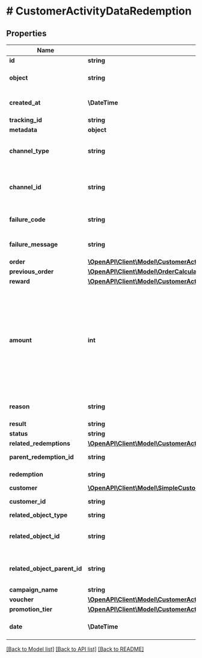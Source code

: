 # # CustomerActivityDataRedemption

## Properties

Name | Type | Description | Notes
------------ | ------------- | ------------- | -------------
**id** | **string** | Unique redemption ID. | [optional]
**object** | **string** | The type of the object represented by the JSON. This object stores information about the &#x60;redemption&#x60;. | [optional] [default to 'redemption']
**created_at** | **\DateTime** | Timestamp representing the date and time when the redemption was created. The value is shown in the ISO 8601 format. | [optional]
**tracking_id** | **string** | Hashed customer source ID. | [optional]
**metadata** | **object** |  | [optional]
**channel_type** | **string** | The source of the channel for the redemption rollback. A &#x60;USER&#x60; corresponds to the Voucherify Dashboard and an &#x60;API&#x60; corresponds to the API. | [optional]
**channel_id** | **string** | Unique channel ID of the user performing the redemption. This is either a user ID from a user using the Voucherify Dashboard or an X-APP-Id of a user using the API. | [optional]
**failure_code** | **string** | If the result is &#x60;FAILURE&#x60;, this parameter will provide a generic reason as to why the redemption failed. | [optional]
**failure_message** | **string** | If the result is &#x60;FAILURE&#x60;, this parameter will provide a more expanded reason as to why the redemption failed. | [optional]
**order** | [**\OpenAPI\Client\Model\CustomerActivityDataRedemptionOrder**](CustomerActivityDataRedemptionOrder.md) |  | [optional]
**previous_order** | [**\OpenAPI\Client\Model\OrderCalculated**](OrderCalculated.md) |  | [optional]
**reward** | [**\OpenAPI\Client\Model\CustomerActivityDataRedemptionReward**](CustomerActivityDataRedemptionReward.md) |  | [optional]
**amount** | **int** | For gift cards, this is a positive integer in the smallest currency unit (e.g. 100 cents for $1.00) representing the number of redeemed credits. For loyalty cards, this is the number of loyalty points used in the transaction. and For gift cards, this is a positive integer in the smallest currency unit (e.g. 100 cents for $1.00) representing the number of redeemed credits. For loyalty cards, this is the number of loyalty points used in the transaction. In the case of redemption rollback, the numbers are expressed as negative integers. | [optional]
**reason** | **string** | System generated cause for the redemption being invalid in the context of the provided parameters. | [optional]
**result** | **string** | Redemption result. | [optional]
**status** | **string** |  | [optional]
**related_redemptions** | [**\OpenAPI\Client\Model\CustomerActivityDataRedemptionRelatedRedemptions**](CustomerActivityDataRedemptionRelatedRedemptions.md) |  | [optional]
**parent_redemption_id** | **string** | Unique redemption ID of the parent redemption. | [optional]
**redemption** | **string** | Unique redemption ID of the parent redemption. | [optional]
**customer** | [**\OpenAPI\Client\Model\SimpleCustomer**](SimpleCustomer.md) |  | [optional]
**customer_id** | **string** | Unique customer ID of the redeeming customer. | [optional]
**related_object_type** | **string** | Defines the related object. | [optional]
**related_object_id** | **string** | Unique related object ID assigned by Voucherify, i.e. v_lfZi4rcEGe0sN9gmnj40bzwK2FH6QUno for a voucher. | [optional]
**related_object_parent_id** | **string** | Unique related parent object ID assigned by Voucherify, i.e. v_lfZi4rcEGe0sN9gmnj40bzwK2FH6QUno for a voucher. | [optional]
**campaign_name** | **string** | Campaign name | [optional]
**voucher** | [**\OpenAPI\Client\Model\CustomerActivityDataRedemptionVoucher**](CustomerActivityDataRedemptionVoucher.md) |  | [optional]
**promotion_tier** | [**\OpenAPI\Client\Model\CustomerActivityDataRedemptionPromotionTier**](CustomerActivityDataRedemptionPromotionTier.md) |  | [optional]
**date** | **\DateTime** | Timestamp representing the date and time when the redemption was created. The value is shown in the ISO 8601 format. | [optional]

[[Back to Model list]](../../README.md#models) [[Back to API list]](../../README.md#endpoints) [[Back to README]](../../README.md)
